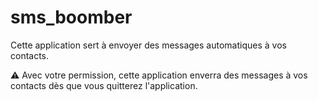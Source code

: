 # sms_boomber

Cette application sert à envoyer des messages automatiques à vos contacts.

:warning: Avec votre permission, cette application enverra des messages à vos contacts dès que vous quitterez l'application.
